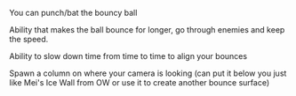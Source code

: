 You can punch/bat the bouncy ball

Ability that makes the ball bounce for longer, go through enemies and keep the speed.

Ability to slow down time from time to time to align your bounces

Spawn a column on where your camera is looking (can put it below you just like Mei's Ice Wall from OW or use it to create another bounce surface)
